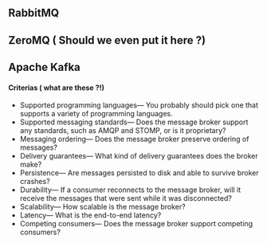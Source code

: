 ## RabbitMQ


## ZeroMQ ( Should we even put it here ?)


## Apache Kafka



#### Criterias ( what are these ?!)
- Supported programming languages— You probably should pick one that supports a variety of programming languages.
- Supported messaging standards— Does the message broker support any standards, such as AMQP and STOMP, or is it proprietary?
- Messaging ordering— Does the message broker preserve ordering of messages?
- Delivery guarantees— What kind of delivery guarantees does the broker make?
- Persistence— Are messages persisted to disk and able to survive broker crashes?
- Durability— If a consumer reconnects to the message broker, will it receive the messages that were sent while it was disconnected?
- Scalability— How scalable is the message broker?
- Latency— What is the end-to-end latency?
- Competing consumers— Does the message broker support competing consumers?
